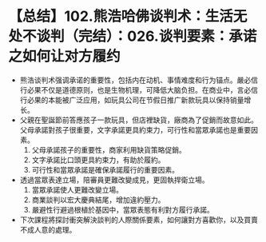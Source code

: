 # 【总结】102.熊浩哈佛谈判术：生活无处不谈判（完结）：026.谈判要素：承诺之如何让对方履约

-   熊浩谈判术强调承诺的重要性，包括内在动机、事情难度和行为锚点。嚴必信行必果不仅是道德原则，也是生物机理，可降低大脑负担。在商业中，言必信行必果的本能被广泛应用，如玩具公司在节假日推广新款玩具以保持销量增长。
-   父親在聖誕節前答應孩子一款玩具，但店裡缺貨，廠商為了促銷而故意如此。父母承諾對孩子很重要，文字承諾更具約束力，可行性和當眾承諾也是重要因素。
    1.  父母承諾孩子的重要性，商家利用缺貨策略促銷。
    2.  文字承諾比口頭更具約束力，有助於履約。
    3.  可行性和當眾承諾是確保承諾履行的重要因素。
-   透過當眾表達立場，陪審員更難改變成見，更固執捍衛立場。
    1.  當眾承諾使人更難改變立場。
    2.  商業談判以宏大慶典結尾，增加違約壓力。
    3.  嚴避性行避過根植於基因中，當眾表態有利對方履行承諾。
-   下次課程將探討衝突解決談判的人際關係要素，如何讓對方喜歡你，以及買賣不成人意的處理。